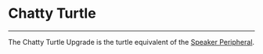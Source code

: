 # Chatty Turtle

---

The Chatty Turtle Upgrade is the turtle equivalent of the [Speaker Peripheral](/peripherals/speaker/).